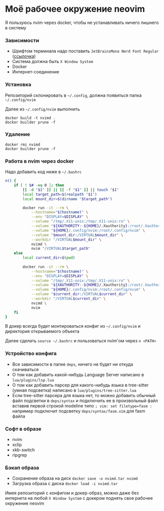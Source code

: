 # Моё рабочее окружение neovim

Я пользуюсь nvim через docker, чтобы не устанавливать ничего лишнего в систему

### Зависимости

- Шрифтом терминала надо поставить `JetBrainsMono Nerd Font Regular` ([ссылочка](https://www.nerdfonts.com/font-downloads))
- Система должна быть `X Window System`
- Docker
- Интернет-соединение

### Установка

Репозиторий склонировать в `~/.config`, должна появиться папка `~/.config/nvim`

Далее из `~/.config/nvim` выполнить

```
docker build -t nvimd .
docker builder prune -f
```

### Удаление 

```
docker rmi nvimd
docker builder prune -f
```

### Работа в nvim через docker

Надо добавить код ниже в `~/.bashrc`

```bash
n() {
    if [ ! $# -eq 0 ]; then
        [[ -d "$1" ]] || [[ -f "$1" ]] || touch "$1"
        local target_path=$(realpath "$1")
        local mount_dir=$(dirname "$target_path")

        docker run -it --rm \
            --hostname="$(hostname)" \
            --env "DISPLAY=$DISPLAY" \
            --volume "/tmp/.X11-unix:/tmp/.X11-unix:ro" \
            --volume "${XAUTHORITY:-${HOME}/.Xauthority}:/root/.Xauthority:ro" \
            --volume "${HOME}/.config/nvim:/root/.config/nvim" \
            --volume "$mount_dir:/VIRTUAL$mount_dir" \
            --workdir "/VIRTUAL$mount_dir" \
            nvimd \
            nvim "/VIRTUAL$target_path"
    else
        local current_dir=$(pwd)
        
        docker run -it --rm \
            --hostname="$(hostname)" \
            --env "DISPLAY=$DISPLAY" \
            --volume "/tmp/.X11-unix:/tmp/.X11-unix:ro" \
            --volume "${XAUTHORITY:-${HOME}/.Xauthority}:/root/.Xauthority:ro" \
            --volume "${HOME}/.config/nvim:/root/.config/nvim" \
            --volume "$current_dir:/VIRTUAL$current_dir" \
            --workdir "/VIRTUAL$current_dir" \
            nvimd \
            nvim
    fi
}
```

В докер всегда будет монтироваться конфиг из `~/.config/nvim` и директория открываемого объекта

Далее сделать `source ~/.bashrc` и пользоваться nvim'ом через `n <PATH>`

### Устройство конфига

- Все зависимости в папке `deps`, ничего не будет ни откуда скачиваться
- О том как добавить какой-нибудь Language Server написано в `lua/plugins/lsp.lua`
- О том как добавить парсер для какого-нибудь языка в tree-sitter (умная подсветка) написано в `lua/plugins/tree-sitter.lua`
- Если tree-sitter парсера для языка нет, то можно добавить обычный файл подсветки в `deps/syntax` и подключить ее в произвольный файл вставив первой строкой modeline типо `; vim: set filetype=fasm :` например подключит подсветку `deps/syntax/fasm.vim` для fasm файла

### Софт в образе 

- nvim
- xclip
- xkb-switch
- ripgrep

### Бэкап образа

- Сохранение образа на диск `docker save -o nvimd.tar nvimd`
- Загрузка образа с диска `docker load -i nvimd.tar`

Имея репозиторий с конфигом и докер-образ, можно даже без интернета на любой `X Window System` с докером поднять свое рабочее окружение neovim 
